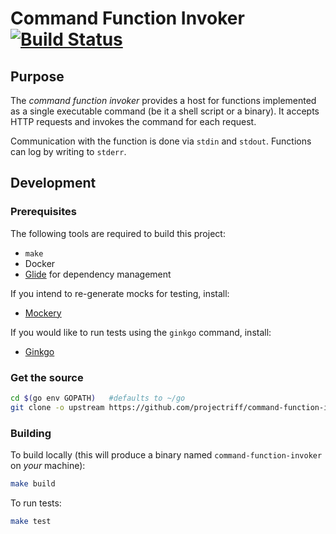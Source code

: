 # Command Function Invoker [![Build Status](https://travis-ci.com/projectriff/command-function-invoker.svg?branch=master)](https://travis-ci.com/projectriff/command-function-invoker)

## Purpose

The *command function invoker* provides a host for functions implemented
as a single executable command (be it a shell script or a binary).
It accepts HTTP requests and invokes the command for each request.

Communication with the function is done via `stdin` and `stdout`.
Functions can log by writing to `stderr`. 


## Development

### Prerequisites

The following tools are required to build this project:

- `make`
- Docker
- [Glide](https://github.com/Masterminds/glide#install) for dependency management

If you intend to re-generate mocks for testing, install:

- [Mockery](https://github.com/vektra/mockery#installation)

If you would like to run tests using the `ginkgo` command, install:

- [Ginkgo](http://onsi.github.io/ginkgo/)

### Get the source

```bash
cd $(go env GOPATH)   #defaults to ~/go
git clone -o upstream https://github.com/projectriff/command-function-invoker src/github.com/projectriff/command-function-invoker
```

### Building

To build locally (this will produce a binary named `command-function-invoker` on _your_ machine):

```bash
make build
```

To run tests:

```bash
make test
```
